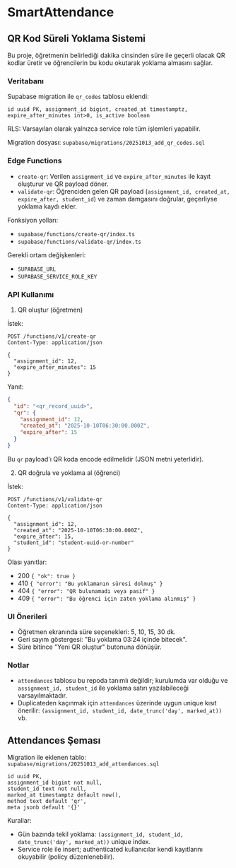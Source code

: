 # SmartAttendance

## QR Kod Süreli Yoklama Sistemi

Bu proje, öğretmenin belirlediği dakika cinsinden süre ile geçerli olacak QR kodlar üretir ve öğrencilerin bu kodu okutarak yoklama almasını sağlar.

### Veritabanı

Supabase migration ile `qr_codes` tablosu eklendi:

```
id uuid PK, assignment_id bigint, created_at timestamptz, expire_after_minutes int>0, is_active boolean
```

RLS: Varsayılan olarak yalnızca service role tüm işlemleri yapabilir.

Migration dosyası: `supabase/migrations/20251013_add_qr_codes.sql`

### Edge Functions

- `create-qr`: Verilen `assignment_id` ve `expire_after_minutes` ile kayıt oluşturur ve QR payload döner.
- `validate-qr`: Öğrenciden gelen QR payload (`assignment_id, created_at, expire_after, student_id`) ve zaman damgasını doğrular, geçerliyse yoklama kaydı ekler.

Fonksiyon yolları:
- `supabase/functions/create-qr/index.ts`
- `supabase/functions/validate-qr/index.ts`

Gerekli ortam değişkenleri:
- `SUPABASE_URL`
- `SUPABASE_SERVICE_ROLE_KEY`

### API Kullanımı

1) QR oluştur (öğretmen)

İstek:

```http
POST /functions/v1/create-qr
Content-Type: application/json

{
  "assignment_id": 12,
  "expire_after_minutes": 15
}
```

Yanıt:

```json
{
  "id": "<qr_record_uuid>",
  "qr": {
    "assignment_id": 12,
    "created_at": "2025-10-10T06:30:00.000Z",
    "expire_after": 15
  }
}
```

Bu `qr` payload'ı QR koda encode edilmelidir (JSON metni yeterlidir).

2) QR doğrula ve yoklama al (öğrenci)

İstek:

```http
POST /functions/v1/validate-qr
Content-Type: application/json

{
  "assignment_id": 12,
  "created_at": "2025-10-10T06:30:00.000Z",
  "expire_after": 15,
  "student_id": "student-uuid-or-number"
}
```

Olası yanıtlar:
- 200 `{ "ok": true }`
- 410 `{ "error": "Bu yoklamanın süresi dolmuş" }`
- 404 `{ "error": "QR bulunamadı veya pasif" }`
- 409 `{ "error": "Bu öğrenci için zaten yoklama alınmış" }`

### UI Önerileri

- Öğretmen ekranında süre seçenekleri: 5, 10, 15, 30 dk.
- Geri sayım göstergesi: "Bu yoklama 03:24 içinde bitecek".
- Süre bitince "Yeni QR oluştur" butonuna dönüşür.

### Notlar

- `attendances` tablosu bu repoda tanımlı değildir; kurulumda var olduğu ve `assignment_id, student_id` ile yoklama satırı yazılabileceği varsayılmaktadır.
- Duplicateden kaçınmak için `attendances` üzerinde uygun unique kısıt önerilir: `(assignment_id, student_id, date_trunc('day', marked_at))` vb.

## Attendances Şeması

Migration ile eklenen tablo: `supabase/migrations/20251013_add_attendances.sql`

```
id uuid PK,
assignment_id bigint not null,
student_id text not null,
marked_at timestamptz default now(),
method text default 'qr',
meta jsonb default '{}'
```

Kurallar:
- Gün bazında tekil yoklama: `(assignment_id, student_id, date_trunc('day', marked_at))` unique index.
- Service role ile insert; authenticated kullanıcılar kendi kayıtlarını okuyabilir (policy düzenlenebilir).